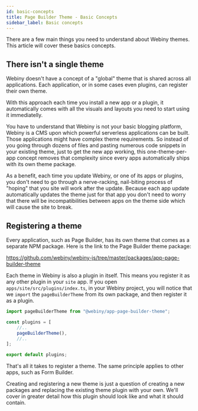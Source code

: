 ```yaml
---
id: basic-concepts
title: Page Builder Theme - Basic Concepts
sidebar_label: Basic concepts
---
```


There are a few main things you need to understand about Webiny themes. This article will cover these basics concepts.

## There isn't a single theme

Webiny doesn't have a concept of a "global" theme that is shared across all applications. Each application, or in some cases even plugins, can register their own theme. 

With this approach each time you install a new app or a plugin, it automatically comes with all the visuals and layouts you need to start using it immediatelly. 

You have to understand that Webiny is not your basic blogging platform, Webiny is a CMS upon which powerful serverless applications can be built. Those applications might have complex theme requirements. So instead of you going through dozens of files and pasting numerous code snippets in your existing theme, just to get the new app working, this one-theme-per-app concept removes that complexity since every apps automatically ships with its own theme package.

As a benefit, each time you update Webiny, or one of its apps or plugins, you don't need to go through a nerve-racking, nail-biting process of "hoping" that you site will work after the update. Because each app update automatically updates the theme just for that app you don't need to worry that there will be incompatibilities between apps on the theme side which will cause the site to break.


## Registering a theme

Every application, such as Page Builder, has its own theme that comes as a separate NPM package. Here is the link to the Page Builder theme package:

https://github.com/webiny/webiny-js/tree/master/packages/app-page-builder-theme

Each theme in Webiny is also a plugin in itself. This means you register it as any other plugin in your `site` app. If you open `apps/site/src/plugins/index.ts`, in your Webiny project, you will notice that we `import` the `pageBuilderTheme` from its own package, and then register it as a plugin. 

```js
import pageBuilderTheme from "@webiny/app-page-builder-theme";

const plugins = [
    //..
    pageBuilderTheme(),
    //..
];

export default plugins;
```

That's all it takes to register a theme. The same principle applies to other apps, such as Form Builder. 

Creating and registering a new theme is just a question of creating a new packages and replacing the existing theme plugin with your own. We'll cover in greater detail how this plugin should look like and what it should contain. 
